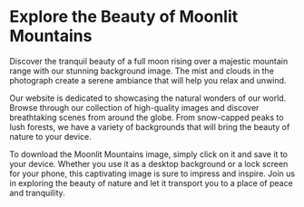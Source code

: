 <!--font:Poppins-->

# Explore the Beauty of Moonlit Mountains

Discover the tranquil beauty of a full moon rising over a majestic mountain range with our stunning background image. The mist and clouds in the photograph create a serene ambiance that will help you relax and unwind.

Our website is dedicated to showcasing the natural wonders of our world. Browse through our collection of high-quality images and discover breathtaking scenes from around the globe. From snow-capped peaks to lush forests, we have a variety of backgrounds that will bring the beauty of nature to your device.

To download the Moonlit Mountains image, simply click on it and save it to your device. Whether you use it as a desktop background or a lock screen for your phone, this captivating image is sure to impress and inspire. Join us in exploring the beauty of nature and let it transport you to a place of peace and tranquility.

<!--

Write me markdown content of website with wallpaper:

"A photograph of a full moon rising over a mountain range, with mist and clouds adding to the sense of mystery."

The header of the page should not be copy of the text but rather a real content of the website which is using this wallpaper.


---


# Moonlit Mountains Wallpaper

Decorate your desktop or phone with this stunning wallpaper featuring a breathtaking photograph of a full moon rising over a majestic mountain range. The mist and clouds in the image add to the sense of mystery and create a peaceful ambiance that will help you relax and unwind.

To download the wallpaper, simply click on the image and save it to your device. Whether you use it as a background for your work computer or as a lock screen for your phone, this Moonlit Mountains Wallpaper is sure to impress and inspire.


---


Heading should not include word "wallpaper". The website should not be about the wallpaper itself, wallpaper is just a related background, rewrite whole content.


---


# Explore the Beauty of Moonlit Mountains

Immerse yourself in the serene beauty of a full moon rising over a majestic mountain range with our stunning background image. The mist and clouds in the photograph add to the sense of mystery, creating a peaceful ambiance that will help you relax and unwind.

Our website is dedicated to showcasing the natural wonder of landscapes like this one. Browse through our collection of high-quality images and discover breathtaking scenes from around the world. From snow-capped peaks to lush forests, we have a variety of backgrounds that will bring the beauty of nature to your device.

To download the Moonlit Mountains image, simply click on it and save it to your device. Whether you use it as a desktop background or a lock screen for your phone, this captivating image is sure to impress and inspire. Join us in exploring the beauty of our world's natural wonders.


---


Heading is too long, rewrite whole content.


---


# Discover the Beauty of Nature with Moonlit Mountains

Experience the breathtaking beauty of a full moon rising over a majestic mountain range with our captivating background image. The mist and clouds in the photograph add to the sense of mystery, creating a peaceful ambiance that will help you relax and unwind.

Our website is dedicated to showcasing the natural wonders of our world. Browse through our collection of high-quality images and discover stunning scenes from around the globe. From snow-capped peaks to lush forests, we have a variety of backgrounds that will bring the beauty of nature to your device.

To download the Moonlit Mountains image, simply click on it and save it to your device. Whether you use it as a desktop background or a lock screen for your phone, this mesmerizing image is sure to impress and inspire. Join us in discovering the awe-inspiring beauty of nature and let it inspire you every day.


---


Heading is too long, rewrite whole content.


---


# Explore the Beauty of Moonlit Mountains

Discover the tranquil beauty of a full moon rising over a majestic mountain range with our stunning background image. The mist and clouds in the photograph create a serene ambiance that will help you relax and unwind.

Our website is dedicated to showcasing the natural wonders of our world. Browse through our collection of high-quality images and discover breathtaking scenes from around the globe. From snow-capped peaks to lush forests, we have a variety of backgrounds that will bring the beauty of nature to your device.

To download the Moonlit Mountains image, simply click on it and save it to your device. Whether you use it as a desktop background or a lock screen for your phone, this captivating image is sure to impress and inspire. Join us in exploring the beauty of nature and let it transport you to a place of peace and tranquility.


---


Write me a Google font which is best fitting for the website.

Pick from the list:
- Orbitron
- Poppins
- Barlow Condensed
- Raleway
- Roboto
- Open Sans
- Futura
- Exo 2
- IBM Plex Sans
- Great Vibes
- Inter
- Montserrat
- Alegreya
- Playfair Display
- Dancing Script
- Lobster
- Lato


Write just the font name nothing else.


---


Poppins

-->
